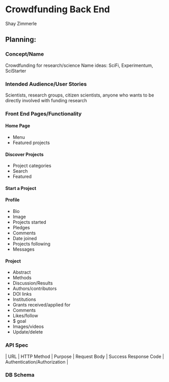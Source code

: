 # Crowdfunding Back End
Shay Zimmerle

## Planning:
### Concept/Name
Crowdfunding for research/science
Name ideas: SciFi, Experimentum, SciStarter

### Intended Audience/User Stories
Scientists, research groups, citizen scientists, anyone who wants to be directly involved with funding research

### Front End Pages/Functionality
#### Home Page
- Menu
- Featured projects

#### Discover Projects
- Project categories
- Search
- Featured

#### Start a Project

#### Profile
- Bio
- Image
- Projects started
- Pledges
- Comments
- Date joined
- Projects following
- Messages

#### Project
- Abstract
- Methods
- Discussion/Results
- Authors/contributors
- DOI links
- Institutions
- Grants received/applied for
- Comments
- Likes/follow
- $ goal 
- Images/videos 
- Update/delete

### API Spec
| URL | HTTP Method | Purpose | Request Body | Success Response Code | Authentication/Authorization |

### DB Schema
